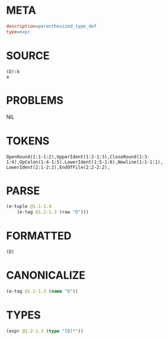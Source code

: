 # META
~~~ini
description=parenthesized_type_def
type=expr
~~~
# SOURCE
~~~roc
(D):b
a
~~~
# PROBLEMS
NIL
# TOKENS
~~~zig
OpenRound(1:1-1:2),UpperIdent(1:2-1:3),CloseRound(1:3-1:4),OpColon(1:4-1:5),LowerIdent(1:5-1:6),Newline(1:1-1:1),
LowerIdent(2:1-2:2),EndOfFile(2:2-2:2),
~~~
# PARSE
~~~clojure
(e-tuple @1.1-1.4
	(e-tag @1.2-1.3 (raw "D")))
~~~
# FORMATTED
~~~roc
(D)
~~~
# CANONICALIZE
~~~clojure
(e-tag @1.2-1.3 (name "D"))
~~~
# TYPES
~~~clojure
(expr @1.2-1.3 (type "[D]*"))
~~~
